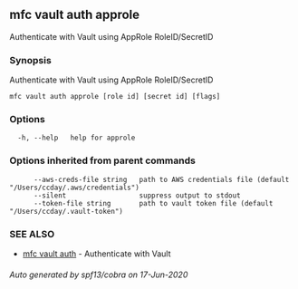 ## mfc vault auth approle

Authenticate with Vault using AppRole RoleID/SecretID

### Synopsis

Authenticate with Vault using AppRole RoleID/SecretID

```
mfc vault auth approle [role id] [secret id] [flags]
```

### Options

```
  -h, --help   help for approle
```

### Options inherited from parent commands

```
      --aws-creds-file string   path to AWS credentials file (default "/Users/ccday/.aws/credentials")
      --silent                  suppress output to stdout
      --token-file string       path to vault token file (default "/Users/ccday/.vault-token")
```

### SEE ALSO

* [mfc vault auth](mfc_vault_auth.md)	 - Authenticate with Vault

###### Auto generated by spf13/cobra on 17-Jun-2020
